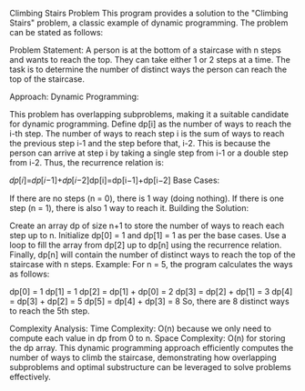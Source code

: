 Climbing Stairs Problem
This program provides a solution to the "Climbing Stairs" problem, a classic example of dynamic programming. The problem can be stated as follows:

Problem Statement:
A person is at the bottom of a staircase with n steps and wants to reach the top. They can take either 1 or 2 steps at a time. The task is to determine the number of distinct ways the person can reach the top of the staircase.

Approach:
Dynamic Programming:

This problem has overlapping subproblems, making it a suitable candidate for dynamic programming.
Define dp[i] as the number of ways to reach the i-th step.
The number of ways to reach step i is the sum of ways to reach the previous step i-1 and the step before that, i-2. This is because the person can arrive at step i by taking a single step from i-1 or a double step from i-2.
Thus, the recurrence relation is:

𝑑𝑝[𝑖]=𝑑𝑝[𝑖−1]+𝑑𝑝[𝑖−2]dp[i]=dp[i−1]+dp[i−2]
Base Cases:

If there are no steps (n = 0), there is 1 way (doing nothing).
If there is one step (n = 1), there is also 1 way to reach it.
Building the Solution:

Create an array dp of size n+1 to store the number of ways to reach each step up to n.
Initialize dp[0] = 1 and dp[1] = 1 as per the base cases.
Use a loop to fill the array from dp[2] up to dp[n] using the recurrence relation.
Finally, dp[n] will contain the number of distinct ways to reach the top of the staircase with n steps.
Example:
For n = 5, the program calculates the ways as follows:

dp[0] = 1
dp[1] = 1
dp[2] = dp[1] + dp[0] = 2
dp[3] = dp[2] + dp[1] = 3
dp[4] = dp[3] + dp[2] = 5
dp[5] = dp[4] + dp[3] = 8
So, there are 8 distinct ways to reach the 5th step.

Complexity Analysis:
Time Complexity: O(n) because we only need to compute each value in dp from 0 to n.
Space Complexity: O(n) for storing the dp array.
This dynamic programming approach efficiently computes the number of ways to climb the staircase, demonstrating how overlapping subproblems and optimal substructure can be leveraged to solve problems effectively.